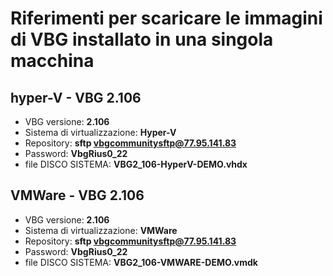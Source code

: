 # Riferimenti per scaricare le immagini di VBG installato in una singola macchina

## hyper-V - VBG 2.106
- VBG versione: **2.106**
- Sistema di virtualizzazione: **Hyper-V**
- Repository: **sftp vbgcommunitysftp@77.95.141.83**
- Password: **VbgRius0_22**
- file DISCO SISTEMA: **VBG2_106-HyperV-DEMO.vhdx**


## VMWare - VBG 2.106
- VBG versione: **2.106**
- Sistema di virtualizzazione: **VMWare**
- Repository: **sftp vbgcommunitysftp@77.95.141.83**
- Password: **VbgRius0_22**
- file DISCO SISTEMA: **VBG2_106-VMWARE-DEMO.vmdk**
